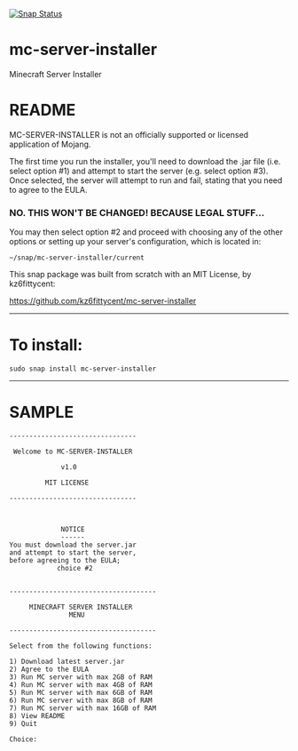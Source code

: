 [![Snap Status](https://build.snapcraft.io/badge/kz6fittycent/mc-server-installer.svg)](https://build.snapcraft.io/user/kz6fittycent/mc-server-installer)

# mc-server-installer
Minecraft Server Installer

# README
MC-SERVER-INSTALLER is not an officially supported or licensed application of Mojang.

The first time you run the installer, you'll need to download the .jar file (i.e. select option #1) and attempt
to start the server (e.g. select option #3). Once selected, the server will attempt to run and fail, stating that
you need to agree to the EULA.

### NO. THIS WON'T BE CHANGED! BECAUSE LEGAL STUFF...
 
 You may then select option #2 and proceed with choosing any of the other options or setting up your server's 
 configuration, which is located in:
 ```
 ~/snap/mc-server-installer/current
 ```
 This snap package was built from scratch with an MIT License, by kz6fittycent:
 
 https://github.com/kz6fittycent/mc-server-installer
 
------------------------------------------------------------------

# To install:
`sudo snap install mc-server-installer`

-------------------------------------------------------------------

# SAMPLE

```
--------------------------------

 Welcome to MC-SERVER-INSTALLER

             v1.0

         MIT LICENSE

--------------------------------



             NOTICE
             ------
You must download the server.jar
and attempt to start the server,
before agreeing to the EULA;
            choice #2


-------------------------------------

     MINECRAFT SERVER INSTALLER
               MENU              

-------------------------------------

Select from the following functions: 

1) Download latest server.jar
2) Agree to the EULA
3) Run MC server with max 2GB of RAM
4) Run MC server with max 4GB of RAM
5) Run MC server with max 6GB of RAM
6) Run MC server with max 8GB of RAM
7) Run MC server with max 16GB of RAM
8) View README
9) Quit

Choice: 
```
